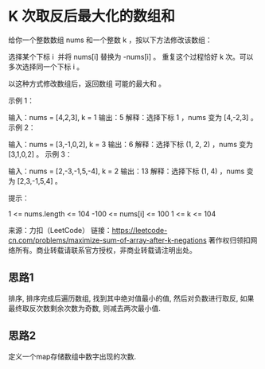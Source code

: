 # K 次取反后最大化的数组和

给你一个整数数组 nums 和一个整数 k ，按以下方法修改该数组：

选择某个下标 i  并将 nums[i] 替换为 -nums[i] 。
重复这个过程恰好 k 次。可以多次选择同一个下标 i 。

以这种方式修改数组后，返回数组 可能的最大和 。

示例 1：

输入：nums = [4,2,3], k = 1
输出：5
解释：选择下标 1 ，nums 变为 [4,-2,3] 。
示例 2：

输入：nums = [3,-1,0,2], k = 3
输出：6
解释：选择下标 (1, 2, 2) ，nums 变为 [3,1,0,2] 。
示例 3：

输入：nums = [2,-3,-1,5,-4], k = 2
输出：13
解释：选择下标 (1, 4) ，nums 变为 [2,3,-1,5,4] 。

提示：

1 <= nums.length <= 104
-100 <= nums[i] <= 100
1 <= k <= 104

来源：力扣（LeetCode）
链接：https://leetcode-cn.com/problems/maximize-sum-of-array-after-k-negations
著作权归领扣网络所有。商业转载请联系官方授权，非商业转载请注明出处。

## 思路1

排序, 排序完成后遍历数组, 找到其中绝对值最小的值, 然后对负数进行取反, 如果最终取反次数剩余次数为奇数, 则减去两次最小值.

## 思路2

定义一个map存储数组中数字出现的次数.
